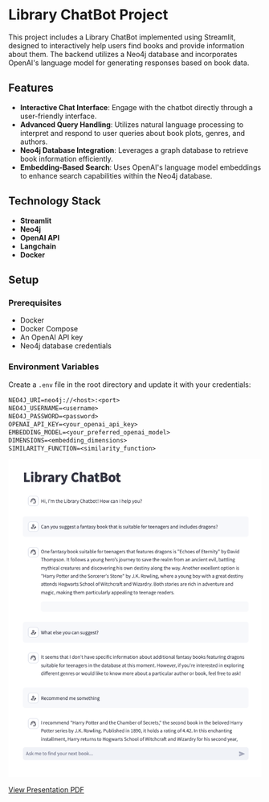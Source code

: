 # Library ChatBot Project

This project includes a Library ChatBot implemented using Streamlit, designed to interactively help users find books and provide information about them. The backend utilizes a Neo4j database and incorporates OpenAI's language model for generating responses based on book data.

## Features

- **Interactive Chat Interface**: Engage with the chatbot directly through a user-friendly interface.
- **Advanced Query Handling**: Utilizes natural language processing to interpret and respond to user queries about book plots, genres, and authors.
- **Neo4j Database Integration**: Leverages a graph database to retrieve book information efficiently.
- **Embedding-Based Search**: Uses OpenAI's language model embeddings to enhance search capabilities within the Neo4j database.

## Technology Stack

- **Streamlit** 
- **Neo4j**
- **OpenAI API**
- **Langchain**
- **Docker**

## Setup

### Prerequisites

- Docker
- Docker Compose
- An OpenAI API key
- Neo4j database credentials

### Environment Variables

Create a `.env` file in the root directory and update it with your credentials:

```plaintext
NEO4J_URI=neo4j://<host>:<port>
NEO4J_USERNAME=<username>
NEO4J_PASSWORD=<password>
OPENAI_API_KEY=<your_openai_api_key>
EMBEDDING_MODEL=<your_preferred_openai_model>
DIMENSIONS=<embedding_dimensions>
SIMILARITY_FUNCTION=<similarity_function>
```

![Demo of Library ChatBot](./asserts/demo.png)


[View Presentation PDF](./asserts/Presentation_1.pdf)



